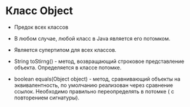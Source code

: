 # Класс Object

* Предок всех классов

* В любом случае, любой класс в Java является его потомком.

* Является супертипом для всех классов.

* String toStirng() - метод, возвращающий строковое представление объекта. Определяется в классе потомке.

* boolean equals(Object object) - метод, сравнивающий объекты на эквивалентность, по умолчанию реализован через сравнение ссылок. Необходимо правильно переопределять в потомке ( с повторением сигнатуры).